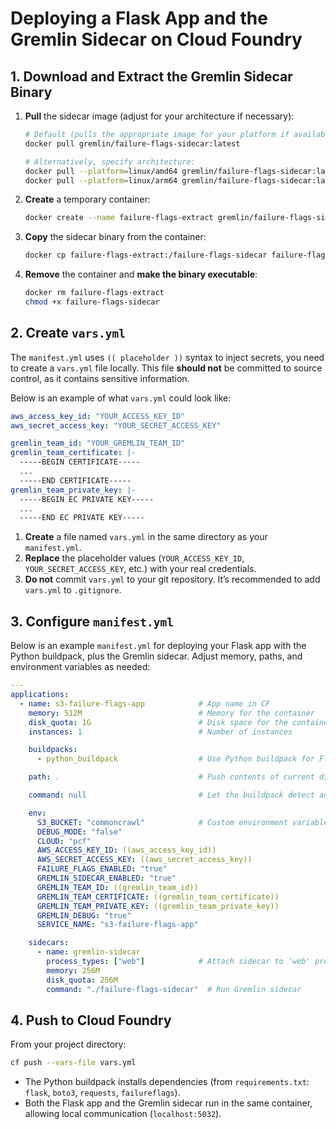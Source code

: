 # Deploying a Flask App and the Gremlin Sidecar on Cloud Foundry

## 1. Download and Extract the Gremlin Sidecar Binary

1. **Pull** the sidecar image (adjust for your architecture if necessary):
   ```bash
   # Default (pulls the appropriate image for your platform if available)
   docker pull gremlin/failure-flags-sidecar:latest

   # Alternatively, specify architecture:
   docker pull --platform=linux/amd64 gremlin/failure-flags-sidecar:latest
   docker pull --platform=linux/arm64 gremlin/failure-flags-sidecar:latest
   ```

2. **Create** a temporary container:
   ```bash
   docker create --name failure-flags-extract gremlin/failure-flags-sidecar:latest
   ```

3. **Copy** the sidecar binary from the container:
   ```bash
   docker cp failure-flags-extract:/failure-flags-sidecar failure-flags-sidecar
   ```

4. **Remove** the container and **make the binary executable**:
   ```bash
   docker rm failure-flags-extract
   chmod +x failure-flags-sidecar
   ```
## 2. Create `vars.yml`

The `manifest.yml` uses `(( placeholder ))` syntax to inject secrets, you need to create a `vars.yml` file locally. This file **should not** be committed to source control, as it contains sensitive information.

Below is an example of what `vars.yml` could look like:

```yaml
aws_access_key_id: "YOUR_ACCESS_KEY_ID"
aws_secret_access_key: "YOUR_SECRET_ACCESS_KEY"

gremlin_team_id: "YOUR_GREMLIN_TEAM_ID"
gremlin_team_certificate: |-
  -----BEGIN CERTIFICATE-----
  ...
  -----END CERTIFICATE-----
gremlin_team_private_key: |-
  -----BEGIN EC PRIVATE KEY-----
  ...
  -----END EC PRIVATE KEY-----
```

1. **Create** a file named `vars.yml` in the same directory as your `manifest.yml`.
2. **Replace** the placeholder values (`YOUR_ACCESS_KEY_ID`, `YOUR_SECRET_ACCESS_KEY`, etc.) with your real credentials.
3. **Do not** commit `vars.yml` to your git repository. It’s recommended to add `vars.yml` to `.gitignore`.

## 3. Configure `manifest.yml`

Below is an example `manifest.yml` for deploying your Flask app with the Python buildpack, plus the Gremlin sidecar. Adjust memory, paths, and environment variables as needed:

```yaml
---
applications:
  - name: s3-failure-flags-app            # App name in CF
    memory: 512M                          # Memory for the container
    disk_quota: 1G                        # Disk space for the container
    instances: 1                          # Number of instances

    buildpacks:
      - python_buildpack                  # Use Python buildpack for Flask

    path: .                               # Push contents of current directory

    command: null                         # Let the buildpack detect and use your Procfile

    env:
      S3_BUCKET: "commoncrawl"            # Custom environment variables
      DEBUG_MODE: "false"
      CLOUD: "pcf"
      AWS_ACCESS_KEY_ID: ((aws_access_key_id))
      AWS_SECRET_ACCESS_KEY: ((aws_secret_access_key))
      FAILURE_FLAGS_ENABLED: "true"
      GREMLIN_SIDECAR_ENABLED: "true"
      GREMLIN_TEAM_ID: ((gremlin_team_id))
      GREMLIN_TEAM_CERTIFICATE: ((gremlin_team_certificate))
      GREMLIN_TEAM_PRIVATE_KEY: ((gremlin_team_private_key))
      GREMLIN_DEBUG: "true"
      SERVICE_NAME: "s3-failure-flags-app"

    sidecars:
      - name: gremlin-sidecar
        process_types: ["web"]            # Attach sidecar to 'web' process
        memory: 256M
        disk_quota: 256M
        command: "./failure-flags-sidecar"  # Run Gremlin sidecar
```

## 4. Push to Cloud Foundry

From your project directory:
```bash
cf push --vars-file vars.yml
```

- The Python buildpack installs dependencies (from `requirements.txt`: `flask`, `boto3`, `requests`, `failureflags`).
- Both the Flask app and the Gremlin sidecar run in the same container, allowing local communication (`localhost:5032`).

